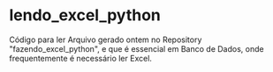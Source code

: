 # lendo_excel_python
Código para ler  Arquivo gerado ontem no Repository "fazendo_excel_python", e que é essencial em Banco de Dados, onde frequentemente é necessário ler Excel.
